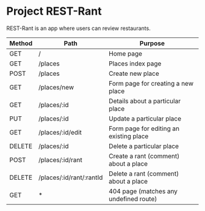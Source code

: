# Project REST-Rant

REST-Rant is an app where users can review restaurants.

| Method | Path                    | Purpose                                   |
|--------|-------------------------|-------------------------------------------|
| GET    | /                       | Home page                                 |
| GET    | /places                 | Places index page                         |
| POST   | /places                 | Create new place                          |
| GET    | /places/new             | Form page for creating a new place        |
| GET    | /places/:id             | Details about a particular place          |
| PUT    | /places/:id             | Update a particular place                 |
| GET    | /places/:id/edit        | Form page for editing an existing place   |
| DELETE | /places/:id             | Delete a particular place                 |
| POST   | /places/:id/rant        | Create a rant (comment) about a place     |
| DELETE | /places/:id/rant/:rantId| Delete a rant (comment) about a place     |
| GET    | *                       | 404 page (matches any undefined route)    |